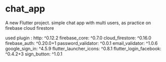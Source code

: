 # chat_app

A new Flutter project.
simple chat app with multi users, as practice on firebase cloud firestore

used plugin :
  http: ^0.12.2
  firebase_core: ^0.7.0
  cloud_firestore: ^0.16.0
  firebase_auth: ^0.20.0+1
  password_validator: ^0.0.1
  email_validator: ^1.0.6
  google_sign_in: ^4.5.9
  flutter_launcher_icons: ^0.8.1
  flutter_login_facebook: ^0.4.2+3
  sign_button: ^1.0.1
 